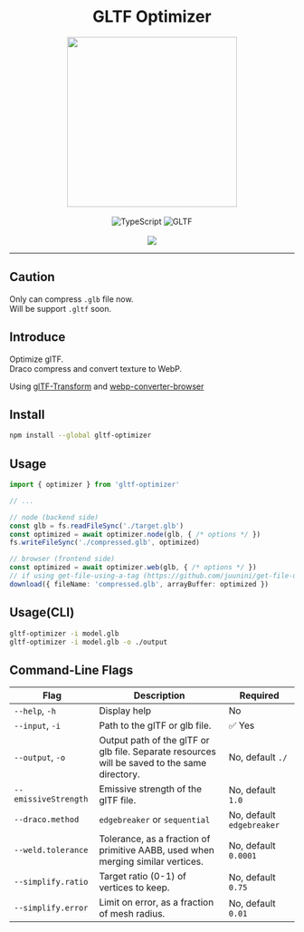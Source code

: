 <h1 align="center">GLTF Optimizer</h1>

<div align="center">
  <img
    src="https://repository-images.githubusercontent.com/581755148/e31793f8-a960-45f0-887e-fffe5f68677f"
    alt=""
    width="300"
  />
</div>

<br />

<div align="center">
  <img src="https://img.shields.io/badge/TypeScript-007ACC?style=for-the-badge&logo=typescript&logoColor=white" alt="TypeScript" />
  <img src="https://img.shields.io/badge/GLTF-07C160?style=for-the-badge&logo=gltf&logoColor=white" alt="GLTF" />
</div>

<br />

<div align="center">
  <a href="https://codecov.io/gh/juunini/gltf-optimizer" > 
    <img src="https://codecov.io/gh/juunini/gltf-optimizer/branch/main/graph/badge.svg?token=46CB8BN45T"/> 
  </a>
</div>

---

## Caution

Only can compress `.glb` file now.  
Will be support `.gltf` soon.  

## Introduce

Optimize glTF.  
Draco compress and convert texture to WebP.  

Using [glTF-Transform](https://github.com/donmccurdy/glTF-Transform) and [webp-converter-browser](https://github.com/juunini/webp-converter-browser)

## Install

```bash
npm install --global gltf-optimizer
```

## Usage

```ts
import { optimizer } from 'gltf-optimizer'

// ...

// node (backend side)
const glb = fs.readFileSync('./target.glb')
const optimized = await optimizer.node(glb, { /* options */ })
fs.writeFileSync('./compressed.glb', optimized)

// browser (frontend side)
const optimized = await optimizer.web(glb, { /* options */ })
// if using get-file-using-a-tag (https://github.com/juunini/get-file-using-a-tag)
download({ fileName: 'compressed.glb', arrayBuffer: optimized })
```

## Usage(CLI)

```bash
gltf-optimizer -i model.glb
gltf-optimizer -i model.glb -o ./output
```

## Command-Line Flags

| Flag | Description | Required |
|-|-|-|
| `--help`, `-h` | Display help | No |
| `--input`, `-i` | Path to the glTF or glb file. | :white_check_mark: Yes |
| `--output`, `-o` | Output path of the glTF or glb file. Separate resources will be saved to the same directory. | No, default `./` |
| `--emissiveStrength` | Emissive strength of the glTF file. | No, default `1.0` |
| `--draco.method` | `edgebreaker` or `sequential` | No, default `edgebreaker` |
| `--weld.tolerance` | Tolerance, as a fraction of primitive AABB, used when merging similar vertices. | No, default `0.0001` |
| `--simplify.ratio` | Target ratio (0-1) of vertices to keep. | No, default `0.75` |
| `--simplify.error` | Limit on error, as a fraction of mesh radius. | No, default `0.01` |
